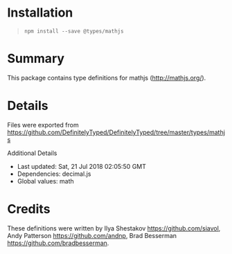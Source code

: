 # Installation
> `npm install --save @types/mathjs`

# Summary
This package contains type definitions for mathjs (http://mathjs.org/).

# Details
Files were exported from https://github.com/DefinitelyTyped/DefinitelyTyped/tree/master/types/mathjs

Additional Details
 * Last updated: Sat, 21 Jul 2018 02:05:50 GMT
 * Dependencies: decimal.js
 * Global values: math

# Credits
These definitions were written by Ilya Shestakov <https://github.com/siavol>, Andy Patterson <https://github.com/andnp>, Brad Besserman <https://github.com/bradbesserman>.
